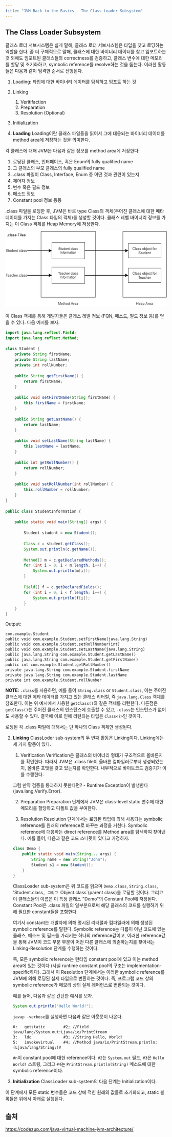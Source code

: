 ```yaml
---
title: "JVM Back to the Basics - The Class Loader Subsystem"
---
```


## The Class Loader Subsystem
클래스 로더 서브시스템은 쉽게 말해, 클래스 로더 서브시스템은 타입을 찾고 로딩하는 역할을 한다. 좀 더 구체적으로 말해, 클래스에 대한 바이너리 데이터를 찾고 임포트하는 것 외에도 임포트된 클래스들의 correctness를 검증하고, 클래스 변수에 대한 메모리를 할당 및 초기화하고, symbolic reference를 resolve하는 것을 돕는다. 이러한 활동들은 다음과 같이 엄격한 순서로 진행된다.

1. Loading: 타입에 대한 바이너리 데이터를 탐색하고 임포트 하는 것
2. Linking
    1. Veritifaction
    2. Preparation
    3. Resolution (Optional)
3. Initialization

1. **Loading**
Loading이란 클래스 파일들을 읽어서 그에 대응되는 바이너리 데이터를 method area에 저장하는 것을 의미한다.

각 클래스에 대해 JVM은 다음과 같은 정보를 method area에 저장한다:
1. 로딩된 클래스, 인터페이스, 혹은 Enum의 fully qualified name
2. 그 클래스의 부모 클래스의 fully qualified name
3. .class 파일이 Class, Interface, Enum 중 어떤 것과 관련이 있는지
4. 제어자 정보
5. 변수 혹은 필드 정보
6. 메소드 정보
7. Constant pool 정보 등등

.class 파일을 로딩한 후, JVM은 바로 type Class의 객체(주어진 클래스에 대한 메타 데이터를 가지는 Class 타입의 객체)를 생성할 것이다. 클래스 레벨 바이너리 정보를 가지는 이 Class 객체를 Heap Memory에 저장한다.

![jvm-class-loading](/assets/img/jvm-class-loading.png)

이 Class 객체를 통해 개발자들은 클래스 레벨 정보 (FQN, 메소드, 필드 정보 등)를 얻을 수 있다. 다음 예시를 보자.

```java
import java.lang.reflect.Field;
import java.lang.reflect.Method;

class Student {
    private String firstName;
    private String lastName;
    private int rollNumber;

    public String getFirstName() {
        return firstName;
    }

    public void setFirstName(String firstName) {
        this.firstName = firstName;
    }

    public String getLastName() {
		return lastName;
	}

	public void setLastName(String lastName) {
		this.lastName = lastName;
	}

	public int getRollNumber() {
		return rollNumber;
	}

	public void setRollNumber(int rollNumber) {
		this.rollNumber = rollNumber;
	}
}

public class StudentInformation {

    public static void main(String[] args) {
        
        Student student = new Student();
        
        Class c = student.getClass();
        System.out.println(c.getName());

        Method[] m = c.getDeclaredMethods();
        for (int i = 0; i < m.length; i++) {
            System.out.println(m[i]);
        }

        Field[] f = c.getDeclaredFields();
        for (int i = 0; i < f.length; i++) {
            System.out.println(f[i]);
        }
    }
}
```

Output:
```
com.example.Student
public void com.example.Student.setFirstName(java.lang.String)
public void com.example.Student.setRollNumber(int)
public void com.example.Student.setLastName(java.lang.String)
public java.lang.String com.example.Student.getLastName()   
public java.lang.String com.example.Student.getFirstName()   
public int com.example.Student.getRollNumber()   
private java.lang.String com.example.Student.firstName   
private java.lang.String com.example.Student.lastName   
private int com.example.Student.rollNumber
```

**NOTE**: `.class`를 사용하면, 예를 들어 `String.class` or `Student.class`, 이는 주어진 클래스에 대한 메타 데이터를 가지고 있는 클래스 리터럴, 즉 `java.lang.Class` 객체를 참조한다. 이는 위 예시에서 사용한 `getClass()`와 같은 객체를 리턴한다. 다른점은 `getClass()`는 주어진 클래스의 인스턴스에 호출할 수 있고, `.class`는 인스턴스가 없어도 사용할 수 있다. 결국에 이로 인해 리턴되는 타입은 `Class<?>`인 것이다.

로딩된 각 .class 파일에 대해서는 단 하나의 Class 객체만 생성된다.

2. **Linking**
ClassLoder sub-system의 두 번째 활동은 Linking이다. Linking에는 세 가지 활동이 있다.

    1. Verification
    Verification은 클래스의 바이너리 형태가 구조적으로 올바른지를 확인한다. 따라서 JVM은 .class file이 올바른 컴파일러로부터 생성되었는지, 올바른 포맷을 갖고 있는지를 확인한다. 내부적으로 바이트코드 검증기가 이를 수행한다.

    그럼 만약 검증을 통과하지 못한다면? - Runtime Exception이 발생한다 (java.lang.Verify.Error).

    2. Preparation
    Preparation 단계에서 JVM은 class-level static 변수에 대한 메모리를 할당하고 디폴트 값을 부여한다.

    3. Resolution
    Resolution 단계에서는 로딩된 타입에 의해 사용되는 symbolic reference를 원래의 reference로 바꾸는 과정을 거친다. Symbolic reference에 대응하는 direct reference를 Method area를 탐색하여 찾아낸다. 예를 들어, 다음과 같은 코드 스니펫이 있다고 가정하자.

    ```java
    class Demo {
        public static void main(String... args) {
            String name = new String("John");
            Student s1 = new Student();
        }
    }
    ```

    ClassLoader sub-system은 위 코드를 읽으며 `Demo.class`, `String.class`, 'Student.class`, 그리고 `Object.class`(parent class)를 로딩할 것이다. 그리고 이 클래스들의 이름은 이 특정 클래스 "Demo"의 Constant Pool에 저장된다. Constant Pool은 .class 파일의 일부분으로써 해당 클래스의 코드를 실행하기 위해 필요한 constant들을 포함한다.

    여기서 constant는 개발자에 의해 명시된 리터럴과 컴파일러에 의해 생성된 symbolic reference를 말한다. Symbolic reference는 다름이 아닌 코드에 있는 클래스, 메소드 및 필드를 가리키는 하나의 reference값이고, 이러한 reference값을 통해 JVM이 코드 부분 부분이 어떤 다른 클래스에 의존하는지를 찾아내는 Linking-Resolution 단계를 수행하는 것이다.

    즉, 모든 symbolic reference는 런타임 constant pool에 있고 이는 method area에 있는 것이다 (사실 runtime constant pool의 구조는 implementation-specific하다). 그래서 이 Resolution 단계에서는 이러한 symbolic reference를 JVM에 의해 로딩된 실제 타입으로 변환하는 것이다. 즉, 프로그램 코드 상의 symbolic reference가 메모리 상의 실제 레퍼런스로 변환되는 것이다.

    예를 들어, 다음과 같은 간단한 예시를 보자.

    ```java
    System.out.println("Hello World!");
    ```
    
    `javap -verbose`를 실행하면 다음과 같은 아웃풋이 나온다.

    ```
    0:   getstatic        #2; //Field java/lang/System.out:Ljava/io/PrintStream
    3:   ldc              #3; //String Hello, World!
    5:   invokevirtual    #4; //Method java/io/PrintStream.println:(Ljava/lang/String;)V
    ```

    `#n`이 constant pool에 대한 reference이다. `#2`는 `System.out` 필드, `#3`은 `Hello World!` 스트링, 그리고 `#4`는 `PrintStream.println(String)` 메소드에 대한 symbolic reference이다. 

3. **Initialization**
ClassLoader sub-system의 다음 단계는 Initialization이다.

이 단계에서 모든 static 변수들은 코드 상에 적힌 원래의 값들로 초기화되고, static 블록들은 위에서 아래로 실행된다.

## 출처
https://codezup.com/java-virtual-machine-jvm-architecture/